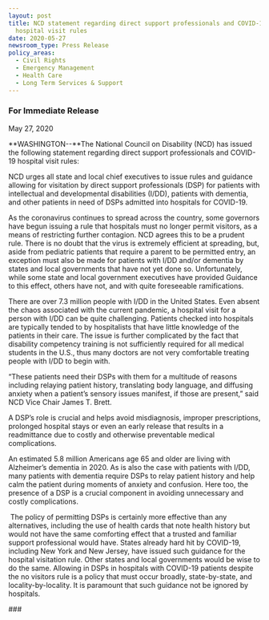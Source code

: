 ```yaml
---
layout: post
title: NCD statement regarding direct support professionals and COVID-19
  hospital visit rules
date: 2020-05-27
newsroom_type: Press Release
policy_areas:
  - Civil Rights
  - Emergency Management
  - Health Care
  - Long Term Services & Support
---
```

### For Immediate Release

May 27, 2020

**WASHINGTON--**The National Council on Disability (NCD) has issued the following statement regarding direct support professionals and COVID-19 hospital visit rules:

NCD urges all state and local chief executives to issue rules and guidance allowing for visitation by direct support professionals (DSP) for patients with intellectual and developmental disabilities (I/DD), patients with dementia, and other patients in need of DSPs admitted into hospitals for COVID-19. 

As the coronavirus continues to spread across the country, some governors have begun issuing a rule that hospitals must no longer permit visitors, as a means of restricting further contagion. NCD agrees this to be a prudent rule. There is no doubt that the virus is extremely efficient at spreading, but, aside from pediatric patients that require a parent to be permitted entry, an exception must also be made for patients with I/DD and/or dementia by states and local governments that have not yet done so. Unfortunately, while some state and local government executives have provided Guidance to this effect, others have not, and with quite foreseeable ramifications.

There are over 7.3 million people with I/DD in the United States. Even absent the chaos associated with the current pandemic, a hospital visit for a person with I/DD can be quite challenging. Patients checked into hospitals are typically tended to by hospitalists that have little knowledge of the patients in their care. The issue is further complicated by the fact that disability competency training is not sufficiently required for all medical students in the U.S., thus many doctors are not very comfortable treating people with I/DD to begin with.

“These patients need their DSPs with them for a multitude of reasons including relaying patient history, translating body language, and diffusing anxiety when a patient’s sensory issues manifest, if those are present,” said NCD Vice Chair James T. Brett.

A DSP’s role is crucial and helps avoid misdiagnosis, improper prescriptions, prolonged hospital stays or even an early release that results in a readmittance due to costly and otherwise preventable medical complications.

An estimated 5.8 million Americans age 65 and older are living with Alzheimer’s dementia in 2020. As is also the case with patients with I/DD, many patients with dementia require DSPs to relay patient history and help calm the patient during moments of anxiety and confusion. Here too, the presence of a DSP is a crucial component in avoiding unnecessary and costly complications.

 The policy of permitting DSPs is certainly more effective than any alternatives, including the use of health cards that note health history but would not have the same comforting effect that a trusted and familiar support professional would have. States already hard hit by COVID-19, including New York and New Jersey, have issued such guidance for the hospital visitation rule. Other states and local governments would be wise to do the same. Allowing in DSPs in hospitals with COVID-19 patients despite the no visitors rule is a policy that must occur broadly, state-by-state, and locality-by-locality. It is paramount that such guidance not be ignored by hospitals.

\###